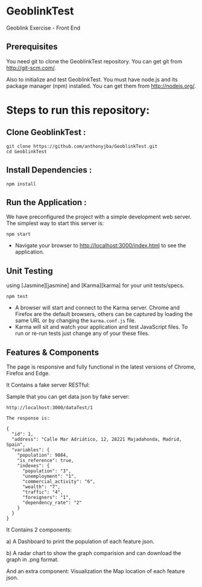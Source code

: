 # GeoblinkTest
Geoblink Exercise - Front End

## Prerequisites

  You need git to clone the GeoblinkTest repository. You can get git from http://git-scm.com/.
  
  Also to initialize and test GeoblinkTest. You must have node.js and its package manager (npm) installed. You can get them from http://nodejs.org/.

# Steps to run this repository:

## Clone GeoblinkTest :

```
git clone https://github.com/anthonyjba/GeoblinkTest.git
cd GeoblinkTest
```

## Install Dependencies :

```
npm install
```

## Run the Application :

We have preconfigured the project with a simple development web server. The simplest way to start this server is:

```
npm start
```

- Navigate your browser to [http://localhost:3000/index.html](http://localhost:3000/index.html) to see the application.

## Unit Testing

using [Jasmine][jasmine] and [Karma][karma] for your unit tests/specs.

```
npm test
```

- A browser will start and connect to the Karma server. Chrome and Firefox are the default browsers,
  others can be captured by loading the same URL or by changing the `karma.conf.js` file.
- Karma will sit and watch your application and test JavaScript files. To run or re-run tests just
  change any of your these files.

## Features & Components

The page is responsive and fully functional in the latest versions of Chrome, Firefox and Edge.

It Contains a fake server RESTful:

Sample that you can get data json by fake server:

```
http://localhost:3000/dataTest/1

The response is:

{
  "id": 1,
  "address": "Calle Mar Adriático, 12, 28221 Majadahonda, Madrid, Spain",
  "variables": {
    "population": 9084,
    "is_reference": true,
    "indexes": {
      "population": "3",
      "unemployment": "1",
      "commercial_activity": "6",
      "wealth": "7",
      "traffic": "4",
      "foreigners": "1",
      "dependency_rate": "2"
    }
  }
}
```
It Contains 2 components:

a) A Dashboard to print the population of each feature json.

b) A radar chart to show the graph comparision and can download the graph in .png format. 

And an extra component: Visualization the Map location of each feature json.
